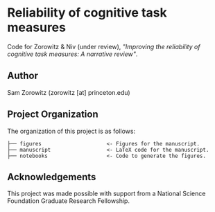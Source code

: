# Reliability of cognitive task measures

Code for Zorowitz & Niv (under review), _"Improving the reliability of cognitive task measures: A narrative review"_.

## Author
Sam Zorowitz (zorowitz [at] princeton.edu)

## Project Organization

The organization of this project is as follows:

    ├── figures                     <- Figures for the manuscript.
    ├── manuscript                  <- LaTeX code for the manuscript.
    ├── notebooks                   <- Code to generate the figures.

## Acknowledgements

This project was made possible with support from a National Science Foundation Graduate Research Fellowship.
